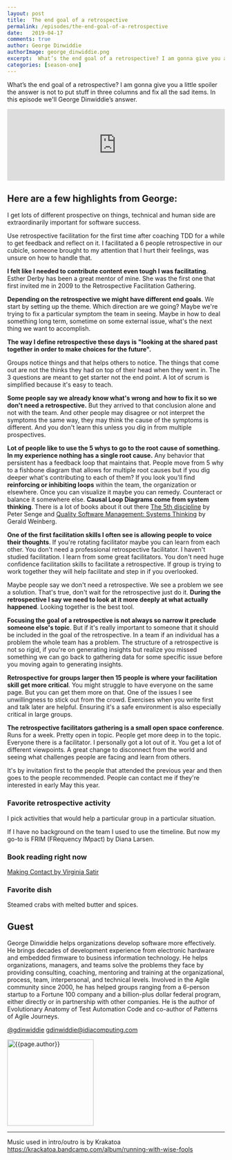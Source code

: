 ```yaml
---
layout: post
title:  The end goal of a retrospective
permalink: /episodes/the-end-goal-of-a-retrospective
date:   2019-04-17
comments: true
author: George Dinwiddie
authorImage: george_dinwiddie.png
excerpt:  What’s the end goal of a retrospective? I am gonna give you a little spoiler the answer is not to put stuff in three columns and fix all the sad items. In this episode we’ll hear George Dinwiddie’s answer.
categories: [season-one]
---
```


What’s the end goal of a retrospective? I am gonna give you a little spoiler the answer is not to put stuff in three columns and fix all the sad items. In this episode we'll George Dinwiddie’s answer.

<iframe width="100%" height="166" scrolling="no" frameborder="no" allow="autoplay" src="https://w.soundcloud.com/player/?url=https%3A//api.soundcloud.com/tracks/607633776%3Fsecret_token%3Ds-vrgje&color=%23ff5500&auto_play=false&hide_related=false&show_comments=true&show_user=true&show_reposts=false&show_teaser=true"></iframe>

## Here are a few highlights from George:

I get lots of different prospective on things, technical and human side are extraordinarily important for software success.

Use retrospective facilitation for the first time after coaching TDD for a while to get feedback and reflect on it. I facilitated a 6 people retrospective in our cubicle, someone brought to my attention that I hurt their feelings, was unsure on how to handle that.

**I felt like I needed to contribute content even tough I was facilitating**. Esther Derby has been a great mentor of mine. She was the first one that first invited me in 2009 to the Retrospective Facilitation Gathering.

**Depending on the retrospective we might have different end goals**. We start by setting up the theme. Which direction are we going? Maybe we're trying to fix a particular symptom the team in seeing. Maybe in how to deal something long term, sometime on some external issue, what's the next thing we want to accomplish.

**The way I define retrospective these days is "looking at the shared past together in order to make choices for the future".**

Groups notice things and that helps others to notice. The things that come out are not the thinks they had on top of their head when they went in. The 3 questions are meant to get starter not the end point. A lot of scrum is simplified because it's easy to teach.

**Some people say we already know what's wrong and how to fix it so we don't need a retrospective.** But they arrived to that conclusion alone and not with the team. And other people may disagree or not interpret the symptoms the same way, they may think the cause of the symptoms is different. And you don't learn this unless you dig in from multiple prospectives.

**Lot of people like to use the 5 whys to go to the root cause of something. In my experience nothing has a single root cause.** Any behavior that persistent has a feedback loop that maintains that. People move from 5 why to a fishbone diagram that allows for multiple root causes but if you dig deeper what's contributing to each of them? If you look you'll find **reinforcing or inhibiting loops** within the team, the organization or elsewhere. Once you can visualize it maybe you can remedy. Counteract or balance it somewhere else. **Causal Loop Diagrams come from system thinking**. There is a lot of books about it out there [The 5th discipline](https://www.amazon.com/Fifth-Discipline-Practice-Learning-Organization/dp/0385517254) by Peter Senge and [Quality Software Management: Systems Thinking](https://www.goodreads.com/book/show/714348.Quality_Software_Management) by Gerald Weinberg.

**One of the first facilitation skills I often see is allowing people to voice their thoughts**. If you're rotating facilitator maybe you can learn from each other. You don't need a professional retrospective facilitator. I haven't studied facilitation. I learn from some great facilitators.  You don't need huge confidence facilitation skills to facilitate a retrospective. If group is trying to work together they will help facilitate and step in if you overlooked.

Maybe people say we don't need a retrospective. We see a problem we see a solution. That's true, don't wait for the retrospective just do it. **During the retrospective I say we need to look at it more deeply at what actually happened**. Looking together is the best tool.

**Focusing the goal of a retrospective is not always so narrow it preclude someone else's topic**. But if it's really important to someone that it should be included in the goal of the retrospective. In a team if an individual has a problem the whole team has a problem. The structure of a retrospective is not so rigid, if you're on generating insights but realize you missed something we can go back to gathering data for some specific issue before you moving again to generating insights.

**Retrospective for groups larger then 15 people is where your facilitation skill get more critical**. You might struggle to have everyone on the same page. But you can get them more on that. One of the issues I see unwillingness to stick out from the crowd. Exercises when you write first and talk later are helpful. Ensuring it's a safe environment is also especially critical in large groups.

**The retrospective facilitators gathering is a small open space conference**. Runs for a week. Pretty open in topic. People get more deep in to the topic. Everyone there is a facilitator. I personally got a lot out of it. You get a lot of different viewpoints. A great change to disconnect from the world and seeing what challenges people are facing and learn from others.

It's by invitation first to the people that attended the previous year and then goes to the people recommended. People can contact me if they're interested in early May this year.


### Favorite retrospective activity

I pick activities that would help a particular group in a particular situation.

If I have no background on the team I used to use the timeline. But now my go-to is FRIM (FRequency IMpact) by Diana Larsen.

### Book reading right now

[Making Contact by Virginia Satir](https://www.goodreads.com/book/show/611437.Making_Contact)

### Favorite dish

Steamed crabs with melted butter and spices.

## Guest

George Dinwiddie helps organizations develop software more effectively. He brings decades of development experience from electronic hardware and embedded firmware to business information technology. He helps organizations, managers, and teams solve the problems they face by providing consulting, coaching, mentoring and training at the organizational, process, team, interpersonal, and technical levels. Involved in the Agile community since 2000, he has helped groups ranging from a 6-person startup to a Fortune 100 company and a billion-plus dollar federal program, either directly or in partnership with other companies. He is the author of Evolutionary Anatomy of Test Automation Code and co-author of Patterns of Agile Journeys.

[@gdinwiddie](http://twitter.com/gdinwiddie)
[gdinwiddie@idiacomputing.com](gdinwiddie@idiacomputing.com)


<img width="200px" src="/assets/{{page.authorImage}}" alt="{{page.author}}">

---

Music used in intro/outro is by Krakatoa https://krackatoa.bandcamp.com/album/running-with-wise-fools
